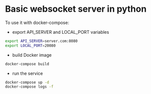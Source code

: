 # Basic websocket server in python

To use it with docker-compose:

- export API_SERVER and LOCAL_PORT variables
```bash
export API_SERVER=server.com:8080
export LOCAL_PORT=20080
```
- build Docker image
```bash
docker-compose build
```
- run the service
```bash
docker-compose up -d
docker-compose logs -f
```
